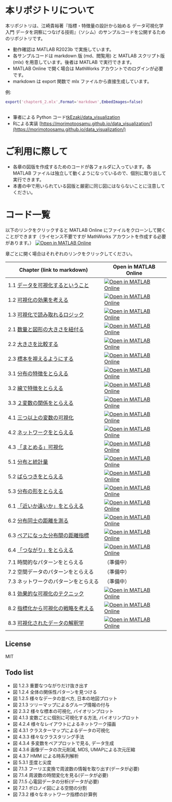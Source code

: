 # 本リポジトリについて
本リポジトリは、江崎貴裕著『指標・特徴量の設計から始める データ可視化学入門 データを洞察につなげる技術』（ソシム）のサンプルコードを公開するためのリポジトリです。

- 動作確認は MATLAB R2023b で実施しています。
- 各サンプルコードは markdown 版 (md、閲覧用) と MATLAB スクリプト版 (mlx) を用意しています。後者は MATLAB で実行できます。
- MATLAB Online で開く場合は MathWorks アカウントでのログインが必要です。
- markdown は export 関数で mlx ファイルから直接生成しています。

例:

```matlab
export('chapter6_2.mlx',Format='markdown',EmbedImages=false)
```

## 

- 筆者による Python コード[tkEzaki/data_visualization](https://github.com/tkEzaki/data_visualization)
- Rによる実装 [https://morimotoosamu.github.io/data_visualization/](https://morimotoosamu.github.io/data_visualization/)


# ご利用に際して　

- 各章の図版を作成するためのコードが各フォルダに入っています。各 MATLAB ファイルは独立して動くようになっているので、個別に取り出して実行できます。
- 本書の中で用いられている図版と厳密に同じ図にはならないことに注意してください。

# コード一覧

以下のリンクをクリックすると MATLAB Online にファイルをクローンして開くことができます（ライセンス不要ですが MathWorks アカウントを作成する必要があります。）
[![Open in MATLAB Online](https://www.mathworks.com/images/responsive/global/open-in-matlab-online.svg)](https://matlab.mathworks.com/open/github/v1?repo=minoue-xx/MATLAB-example-for-An-Introduction-to-Data-Visualization)

章ごとに開く場合はそれぞれのリンクをクリックしてください。

|  Chapter (link to markdown) |  Open in MATLAB Online  |
| ---- | ---- |
| 1.1 [データを可視化するということ](chapter1/chapter1_1.md)　| [![Open in MATLAB Online](https://www.mathworks.com/images/responsive/global/open-in-matlab-online.svg)](https://matlab.mathworks.com/open/github/v1?repo=minoue-xx/MATLAB-example-for-An-Introduction-to-Data-Visualization&file=/chapter1/chapter1_1.mlx) |
| 1.2 [可視化の効果を考える](chapter1/chapter1_2.md)　| [![Open in MATLAB Online](https://www.mathworks.com/images/responsive/global/open-in-matlab-online.svg)](https://matlab.mathworks.com/open/github/v1?repo=minoue-xx/MATLAB-example-for-An-Introduction-to-Data-Visualization&file=/chapter1/chapter1_2.mlx) |
| 1.3 [可視化で読み取れるロジック](chapter1/chapter1_2.md)　| [![Open in MATLAB Online](https://www.mathworks.com/images/responsive/global/open-in-matlab-online.svg)](https://matlab.mathworks.com/open/github/v1?repo=minoue-xx/MATLAB-example-for-An-Introduction-to-Data-Visualization&file=/chapter1/chapter1_3.mlx) |
| 2.1 [数量と図形の大きさを紐付る](chapter2/chapter2_1.md)　| [![Open in MATLAB Online](https://www.mathworks.com/images/responsive/global/open-in-matlab-online.svg)](https://matlab.mathworks.com/open/github/v1?repo=minoue-xx/MATLAB-example-for-An-Introduction-to-Data-Visualization&file=/chapter2/chapter2_1.mlx) |
| 2.2 [大きさを比較する](chapter2/chapter2_2.md)　| [![Open in MATLAB Online](https://www.mathworks.com/images/responsive/global/open-in-matlab-online.svg)](https://matlab.mathworks.com/open/github/v1?repo=minoue-xx/MATLAB-example-for-An-Introduction-to-Data-Visualization&file=/chapter2/chapter2_2.mlx) |
| 2.3 [標本を視えるようにする](chapter2/chapter2_3.md)　| [![Open in MATLAB Online](https://www.mathworks.com/images/responsive/global/open-in-matlab-online.svg)](https://matlab.mathworks.com/open/github/v1?repo=minoue-xx/MATLAB-example-for-An-Introduction-to-Data-Visualization&file=/chapter2/chapter2_3.mlx) |
| 3.1 [分布の特徴をとらえる](chapter3/chapter3_1.md)　| [![Open in MATLAB Online](https://www.mathworks.com/images/responsive/global/open-in-matlab-online.svg)](https://matlab.mathworks.com/open/github/v1?repo=minoue-xx/MATLAB-example-for-An-Introduction-to-Data-Visualization&file=/chapter3/chapter3_1.mlx) |
| 3.2 [線で特徴をとらえる](chapter3/chapter3_3.md)　| [![Open in MATLAB Online](https://www.mathworks.com/images/responsive/global/open-in-matlab-online.svg)](https://matlab.mathworks.com/open/github/v1?repo=minoue-xx/MATLAB-example-for-An-Introduction-to-Data-Visualization&file=/chapter3/chapter3_2.mlx) |
| 3.3 [２変数の関係をとらえる](chapter3/chapter3_3.md)　| [![Open in MATLAB Online](https://www.mathworks.com/images/responsive/global/open-in-matlab-online.svg)](https://matlab.mathworks.com/open/github/v1?repo=minoue-xx/MATLAB-example-for-An-Introduction-to-Data-Visualization&file=/chapter3/chapter3_3.mlx) |
| 4.1 [三つ以上の変数の可視化](chapter4/chapter4_1.md)　| [![Open in MATLAB Online](https://www.mathworks.com/images/responsive/global/open-in-matlab-online.svg)](https://matlab.mathworks.com/open/github/v1?repo=minoue-xx/MATLAB-example-for-An-Introduction-to-Data-Visualization&file=/chapter4/chapter4_1.mlx) |
| 4.2 [ネットワークをとらえる](chapter4/chapter4_2.md)　| [![Open in MATLAB Online](https://www.mathworks.com/images/responsive/global/open-in-matlab-online.svg)](https://matlab.mathworks.com/open/github/v1?repo=minoue-xx/MATLAB-example-for-An-Introduction-to-Data-Visualization&file=/chapter4/chapter4_2.mlx) |
| 4.3 [「まとめる」可視化](chapter4/chapter4_3.md) | [![Open in MATLAB Online](https://www.mathworks.com/images/responsive/global/open-in-matlab-online.svg)](https://matlab.mathworks.com/open/github/v1?repo=minoue-xx/MATLAB-example-for-An-Introduction-to-Data-Visualization&file=/chapter4/chapter4_3.mlx) |
| 5.1 [分布と統計量](chapter5/chapter5_1.md)　| [![Open in MATLAB Online](https://www.mathworks.com/images/responsive/global/open-in-matlab-online.svg)](https://matlab.mathworks.com/open/github/v1?repo=minoue-xx/MATLAB-example-for-An-Introduction-to-Data-Visualization&file=/chapter5/chapter5_1.mlx) |
| 5.2 [ばらつきをとらえる](chapter5/chapter5_2.md)　|  [![Open in MATLAB Online](https://www.mathworks.com/images/responsive/global/open-in-matlab-online.svg)](https://matlab.mathworks.com/open/github/v1?repo=minoue-xx/MATLAB-example-for-An-Introduction-to-Data-Visualization&file=/chapter5/chapter5_2.mlx) |
| 5.3 [分布の形をとらえる](chapter5/chapter5_3.md)　|  [![Open in MATLAB Online](https://www.mathworks.com/images/responsive/global/open-in-matlab-online.svg)](https://matlab.mathworks.com/open/github/v1?repo=minoue-xx/MATLAB-example-for-An-Introduction-to-Data-Visualization&file=/chapter5/chapter5_3.mlx) |
| 6.1 [「近いか遠いか」をとらえる](chapter6/chapter6_1.md)　|  [![Open in MATLAB Online](https://www.mathworks.com/images/responsive/global/open-in-matlab-online.svg)](https://matlab.mathworks.com/open/github/v1?repo=minoue-xx/MATLAB-example-for-An-Introduction-to-Data-Visualization&file=/chapter6/chapter6_1.mlx) |
| 6.2 [分布同士の距離を測る](chapter6/chapter6_2.md)　|  [![Open in MATLAB Online](https://www.mathworks.com/images/responsive/global/open-in-matlab-online.svg)](https://matlab.mathworks.com/open/github/v1?repo=minoue-xx/MATLAB-example-for-An-Introduction-to-Data-Visualization&file=/chapter6/chapter6_2.mlx) |
| 6.3 [ペアになった分布間の距離指標](chapter6/chapter6_3.md)　| [![Open in MATLAB Online](https://www.mathworks.com/images/responsive/global/open-in-matlab-online.svg)](https://matlab.mathworks.com/open/github/v1?repo=minoue-xx/MATLAB-example-for-An-Introduction-to-Data-Visualization&file=/chapter6/chapter6_3.mlx) |
| 6.4 [「つながり」をとらえる](chapter6/chapter6_4.md)　| [![Open in MATLAB Online](https://www.mathworks.com/images/responsive/global/open-in-matlab-online.svg)](https://matlab.mathworks.com/open/github/v1?repo=minoue-xx/MATLAB-example-for-An-Introduction-to-Data-Visualization&file=/chapter6/chapter6_4.mlx) |
| 7.1 時間的なパターンをとらえる　| （準備中） |
| 7.2 空間データのパターンをとらえる　| （準備中） |
| 7.3 ネットワークのパターンをとらえる　| （準備中） |
| 8.1 [効果的な可視化のテクニック](chapter8/chapter8_1.md)　| [![Open in MATLAB Online](https://www.mathworks.com/images/responsive/global/open-in-matlab-online.svg)](https://matlab.mathworks.com/open/github/v1?repo=minoue-xx/MATLAB-example-for-An-Introduction-to-Data-Visualization&file=/chapter8/chapter8_1.mlx) |
| 8.2 [指標化から可視化の戦略を考える](chapter8/chapter8_2.md)　| [![Open in MATLAB Online](https://www.mathworks.com/images/responsive/global/open-in-matlab-online.svg)](https://matlab.mathworks.com/open/github/v1?repo=minoue-xx/MATLAB-example-for-An-Introduction-to-Data-Visualization&file=/chapter8/chapter8_2.mlx) |
| 8.3 [可視化されたデータの解釈学](chapter8/chapter8_3.md)　| [![Open in MATLAB Online](https://www.mathworks.com/images/responsive/global/open-in-matlab-online.svg)](https://matlab.mathworks.com/open/github/v1?repo=minoue-xx/MATLAB-example-for-An-Introduction-to-Data-Visualization&file=/chapter8/chapter8_3.mlx) |

## License
MIT

## Todo list

- 図 1.2.3 重要なつながりだけ抜き出す
- 図 1.2.4 全体の関係性パターンを見つける
- 図 1.2.5 様々なデータの並べ方, 日本の地図プロット
- 図 2.1.3 ツリーマップによるグループ情報の付与
- 図 2.3.2 様々な標本の可視化, バイオリンプロット
- 図 4.1.3 変数ごとに個別に可視化する方法, バイオリンプロット
- 図 4.2.4 様々なレイアウトによるネットワーク描画
- 図 4.3.1 クラスターマップによるデータの可視化
- 図 4.3.3 様々なクラスタリング手法
- 図 4.3.4 多変数をペアプロットで見る, データ生成
- 図 4.3.6 画像データの次元削減, MDS, UMAPによる次元圧縮
- 図 4.3.7 HMM による時系列解析
- 図 5.3.1 歪度と尖度
- 図 7.1.3 フーリエ変換で周波数の情報を取り出す(データが必要)
- 図 7.1.4 周波数の時間変化を見る(データが必要)
- 図 7.1.5 心電図データの分析(データが必要)
- 図 7.2.1 ボロノイ図による空間の分割
- 図 7.3.2 様々なネットワーク指標の計算例

